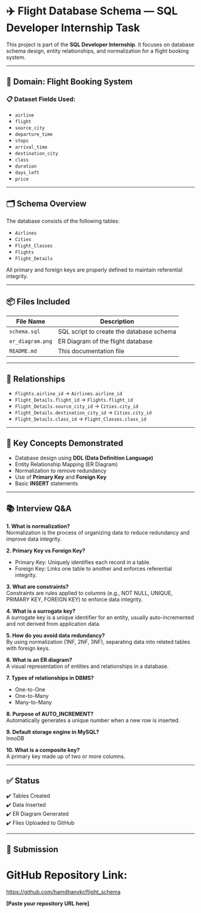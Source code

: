 # ✈️ Flight Database Schema — SQL Developer Internship Task

This project is part of the **SQL Developer Internship**. It focuses on database schema design, entity relationships, and normalization for a flight booking system.

---

## 📘 Domain: **Flight Booking System**

### 📋 Dataset Fields Used:
- `airline`
- `flight`
- `source_city`
- `departure_time`
- `stops`
- `arrival_time`
- `destination_city`
- `class`
- `duration`
- `days_left`
- `price`

---

## 🗂️ Schema Overview

The database consists of the following tables:
- `Airlines`
- `Cities`
- `Flight_Classes`
- `Flights`
- `Flight_Details`

All primary and foreign keys are properly defined to maintain referential integrity.

---

## 📦 Files Included

| File Name        | Description                             |
|------------------|-----------------------------------------|
| `schema.sql`     | SQL script to create the database schema |
| `er_diagram.png` | ER Diagram of the flight database       |
| `README.md`      | This documentation file                 |

---

## 🔗 Relationships

- `Flights.airline_id` → `Airlines.airline_id`
- `Flight_Details.flight_id` → `Flights.flight_id`
- `Flight_Details.source_city_id` → `Cities.city_id`
- `Flight_Details.destination_city_id` → `Cities.city_id`
- `Flight_Details.class_id` → `Flight_Classes.class_id`

---

## 🎯 Key Concepts Demonstrated

- Database design using **DDL (Data Definition Language)**
- Entity Relationship Mapping (ER Diagram)
- Normalization to remove redundancy
- Use of **Primary Key** and **Foreign Key**
- Basic **INSERT** statements

---

## 📚 Interview Q&A

**1. What is normalization?**  
Normalization is the process of organizing data to reduce redundancy and improve data integrity.

**2. Primary Key vs Foreign Key?**  
- Primary Key: Uniquely identifies each record in a table.  
- Foreign Key: Links one table to another and enforces referential integrity.

**3. What are constraints?**  
Constraints are rules applied to columns (e.g., NOT NULL, UNIQUE, PRIMARY KEY, FOREIGN KEY) to enforce data integrity.

**4. What is a surrogate key?**  
A surrogate key is a unique identifier for an entity, usually auto-incremented and not derived from application data.

**5. How do you avoid data redundancy?**  
By using normalization (1NF, 2NF, 3NF), separating data into related tables with foreign keys.

**6. What is an ER diagram?**  
A visual representation of entities and relationships in a database.

**7. Types of relationships in DBMS?**  
- One-to-One  
- One-to-Many  
- Many-to-Many

**8. Purpose of AUTO_INCREMENT?**  
Automatically generates a unique number when a new row is inserted.

**9. Default storage engine in MySQL?**  
InnoDB

**10. What is a composite key?**  
A primary key made up of two or more columns.

---

## ✅ Status

✔️ Tables Created  
✔️ Data Inserted  
✔️ ER Diagram Generated  
✔️ Files Uploaded to GitHub

---

## 🔗 Submission

GitHub Repository Link:  
===========================
https://github.com/hamdhanvkr/flight_schema



**[Paste your repository URL here]**

